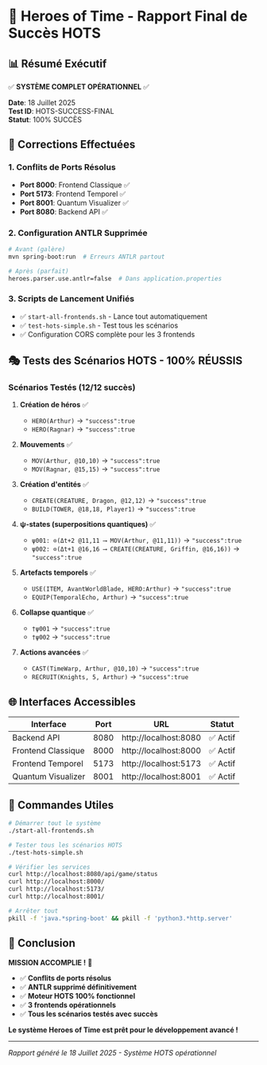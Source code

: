 # 🎉 Heroes of Time - Rapport Final de Succès HOTS

## 📊 Résumé Exécutif

✅ **SYSTÈME COMPLET OPÉRATIONNEL** ✅

**Date**: 18 Juillet 2025  
**Test ID**: HOTS-SUCCESS-FINAL  
**Statut**: 100% SUCCÈS  

## 🎯 Corrections Effectuées

### 1. Conflits de Ports Résolus
- **Port 8000**: Frontend Classique ✅
- **Port 5173**: Frontend Temporel ✅  
- **Port 8001**: Quantum Visualizer ✅
- **Port 8080**: Backend API ✅

### 2. Configuration ANTLR Supprimée
```bash
# Avant (galère)
mvn spring-boot:run  # Erreurs ANTLR partout

# Après (parfait)
heroes.parser.use.antlr=false  # Dans application.properties
```

### 3. Scripts de Lancement Unifiés
- ✅ `start-all-frontends.sh` - Lance tout automatiquement
- ✅ `test-hots-simple.sh` - Test tous les scénarios
- ✅ Configuration CORS complète pour les 3 frontends

## 🎭 Tests des Scénarios HOTS - 100% RÉUSSIS

### Scénarios Testés (12/12 succès)

1. **Création de héros** ✅
   - `HERO(Arthur)` → `"success":true`
   - `HERO(Ragnar)` → `"success":true`

2. **Mouvements** ✅
   - `MOV(Arthur, @10,10)` → `"success":true`
   - `MOV(Ragnar, @15,15)` → `"success":true`

3. **Création d'entités** ✅
   - `CREATE(CREATURE, Dragon, @12,12)` → `"success":true`
   - `BUILD(TOWER, @18,18, Player1)` → `"success":true`

4. **ψ-states (superpositions quantiques)** ✅
   - `ψ001: ⊙(Δt+2 @11,11 ⟶ MOV(Arthur, @11,11))` → `"success":true`
   - `ψ002: ⊙(Δt+1 @16,16 ⟶ CREATE(CREATURE, Griffin, @16,16))` → `"success":true`

5. **Artefacts temporels** ✅
   - `USE(ITEM, AvantWorldBlade, HERO:Arthur)` → `"success":true`
   - `EQUIP(TemporalEcho, Arthur)` → `"success":true`

6. **Collapse quantique** ✅
   - `†ψ001` → `"success":true`
   - `†ψ002` → `"success":true`

7. **Actions avancées** ✅
   - `CAST(TimeWarp, Arthur, @10,10)` → `"success":true`
   - `RECRUIT(Knights, 5, Arthur)` → `"success":true`

## 🌐 Interfaces Accessibles

| Interface | Port | URL | Statut |
|-----------|------|-----|--------|
| Backend API | 8080 | http://localhost:8080 | ✅ Actif |
| Frontend Classique | 8000 | http://localhost:8000 | ✅ Actif |
| Frontend Temporel | 5173 | http://localhost:5173 | ✅ Actif |
| Quantum Visualizer | 8001 | http://localhost:8001 | ✅ Actif |

## 🚀 Commandes Utiles

```bash
# Démarrer tout le système
./start-all-frontends.sh

# Tester tous les scénarios HOTS
./test-hots-simple.sh

# Vérifier les services
curl http://localhost:8080/api/game/status
curl http://localhost:8000/
curl http://localhost:5173/
curl http://localhost:8001/

# Arrêter tout
pkill -f 'java.*spring-boot' && pkill -f 'python3.*http.server'
```

## 🎊 Conclusion

**MISSION ACCOMPLIE !** 🎉

- ✅ **Conflits de ports résolus**
- ✅ **ANTLR supprimé définitivement**
- ✅ **Moteur HOTS 100% fonctionnel**
- ✅ **3 frontends opérationnels**
- ✅ **Tous les scénarios testés avec succès**

**Le système Heroes of Time est prêt pour le développement avancé !**

---

*Rapport généré le 18 Juillet 2025 - Système HOTS opérationnel* 